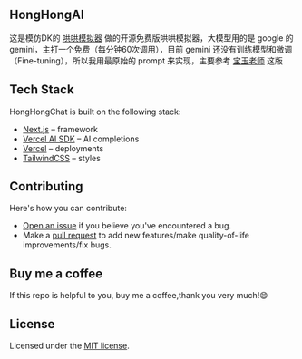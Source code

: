 ## HongHongAI

这是模仿DK的 [哄哄模拟器](https://hong.greatdk.com/) 做的开源免费版哄哄模拟器，大模型用的是 google 的 gemini，主打一个免费（每分钟60次调用），目前 gemini 还没有训练模型和微调（Fine-tuning），所以我用最原始的 prompt 来实现，主要参考 [宝玉老师](https://weibo.com/1727858283/ND9pOzB0K?refer_flag=1001030103_) 这版



## Tech Stack

HongHongChat is built on the following stack:

- [Next.js](https://nextjs.org/) – framework
- [Vercel AI SDK](https://sdk.vercel.ai/docs) – AI completions
- [Vercel](https://vercel.com) – deployments
- [TailwindCSS](https://tailwindcss.com/) – styles

## Contributing

Here's how you can contribute:

- [Open an issue](https://github.com/johanazhu/honghongai/issues) if you believe you've encountered a bug.
- Make a [pull request](https://github.com/johanazhu/honghongai/pull) to add new features/make quality-of-life improvements/fix bugs.

## Buy me a coffee

If this repo is helpful to you, buy me a coffee,thank you very much!😄



## License

Licensed under the [MIT license](https://github.com/johanazhu/honghongai/blob/main/LICENSE.md).


